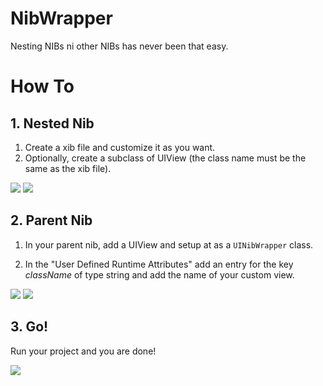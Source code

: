 NibWrapper
==========

Nesting NIBs ni other NIBs has never been that easy.

# How To

## 1. Nested Nib

1. Create a xib file and customize it as you want.
2. Optionally, create a subclass of UIView (the class name must be the same as the xib file).

![](https://raw.githubusercontent.com/mobilejazz/NibWrapper/master/README-images/Nib2.png)
![](https://raw.githubusercontent.com/mobilejazz/NibWrapper/master/README-images/Nib2-conf.png)


## 2. Parent Nib

1. In your parent nib, add a UIView and setup at as a `UINibWrapper` class. 

2. In the "User Defined Runtime Attributes" add an entry for the key *className* of type string and add the name of your custom view.

![](https://raw.githubusercontent.com/mobilejazz/NibWrapper/master/README-images/Nib1.png)
![](https://raw.githubusercontent.com/mobilejazz/NibWrapper/master/README-images/Nib1-conf.png)


## 3. Go!

Run your project and you are done!

![](https://raw.githubusercontent.com/mobilejazz/NibWrapper/master/README-images/Result.png)




